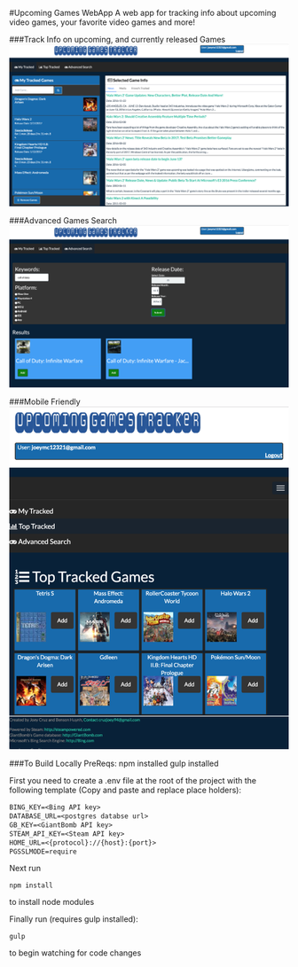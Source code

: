 #Upcoming Games WebApp
A web app for tracking info about upcoming video games, your favorite video games and more!

###Track Info on upcoming, and currently released Games
<img src="https://raw.githubusercontent.com/cruzj6/UpcomingGames/master/client/media/ss_tracked.png" width="750"><br/>

###Advanced Games Search
<img src="https://raw.githubusercontent.com/cruzj6/UpcomingGames/master/client/media/ss_advanced.png" width="750"><br/>

###Mobile Friendly
<img src="https://raw.githubusercontent.com/cruzj6/UpcomingGames/master/client/media/ss_top.png" width="750"><br/>


###To Build Locally
PreReqs:
npm installed
gulp installed

First you need to create a .env file at the root of the project with the following template (Copy and paste and replace place holders):
```
BING_KEY=<Bing API key>
DATABASE_URL=<postgres databse url>
GB_KEY=<GiantBomb API key>
STEAM_API_KEY=<Steam API key>
HOME_URL=<{protocol}://{host}:{port}>
PGSSLMODE=require
```
Next run
```
npm install
```
to install node modules

Finally run (requires gulp installed):
```
gulp
```
to begin watching for code changes
